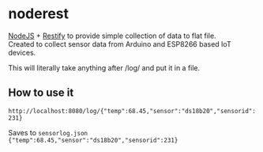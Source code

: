 # noderest
[NodeJS](https://nodejs.org/) + [Restify](http://restify.com/) to provide simple collection of data to flat file.  
Created to collect sensor data from Arduino and ESP8266 based IoT devices.

This will literally take anything after /log/ and put it in a file.  

## How to use it
`http://localhost:8080/log/{"temp":68.45,"sensor":"ds18b20","sensorid":231}`

Saves to `sensorlog.json`  
`{"temp":68.45,"sensor":"ds18b20","sensorid":231}`
